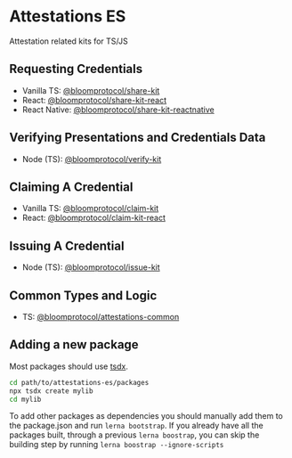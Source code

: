 # Attestations ES

Attestation related kits for TS/JS

## Requesting Credentials

- Vanilla TS: [@bloomprotocol/share-kit](./packages/share-kit)
- React: [@bloomprotocol/share-kit-react](./packages/share-kit-react)
- React Native: [@bloomprotocol/share-kit-reactnative](./packages/share-kit-reactnative)

## Verifying Presentations and Credentials Data

- Node (TS): [@bloomprotocol/verify-kit](./packages/verify-kit)

## Claiming A Credential

- Vanilla TS: [@bloomprotocol/claim-kit](./packages/claim-kit)
- React: [@bloomprotocol/claim-kit-react](./packages/claim-kit-react)

## Issuing A Credential

- Node (TS): [@bloomprotocol/issue-kit](./packages/issue-kit)

## Common Types and Logic

- TS: [@bloomprotocol/attestations-common](./packages/attestations-common)

## Adding a new package

Most packages should use [tsdx](https://github.com/jaredpalmer/tsdx).

```bash
cd path/to/attestations-es/packages
npx tsdx create mylib
cd mylib
```

To add other packages as dependencies you should manually add them to the package.json and run `lerna bootstrap`. If you already have all the packages built, through a previous `lerna boostrap`, you can skip the building step by running `lerna boostrap --ignore-scripts`
